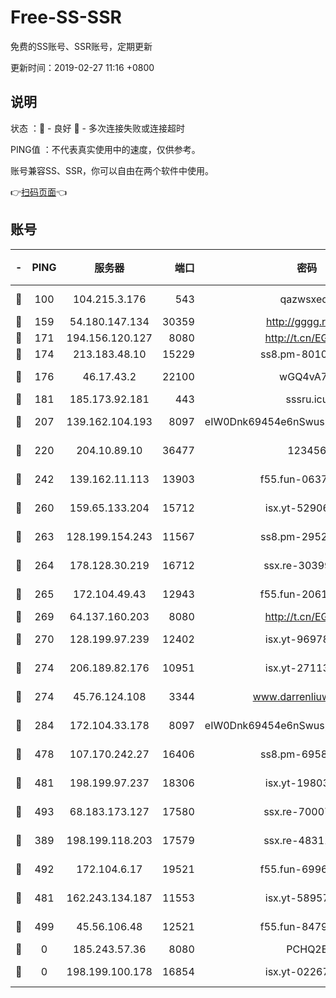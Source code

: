 # Free-SS-SSR

免费的SS账号、SSR账号，定期更新

更新时间：2019-02-27 11:16 +0800

## 说明

状态     ：🙂 - 良好 🙁 - 多次连接失败或连接超时

PING值   ：不代表真实使用中的速度，仅供参考。

账号兼容SS、SSR，你可以自由在两个软件中使用。

👉[扫码页面](https://liesauer.github.io/free-ss-ssr.github.io/)👈

## 账号

|-|PING|服务器|端口|密码|加密方式|区域|
|:----:|:----:|:-----:|-----:|:----:|:----:|:----:|
|🙂|100|104.215.3.176|543|qazwsxedc|aes-256-gcm|JP|
|🙂|159|54.180.147.134|30359|http://gggg.rocks|chacha20|KR|
|🙂|171|194.156.120.127|8080|http://t.cn/EGJIyrl|rc4-md5|RU|
|🙂|174|213.183.48.10|15229|ss8.pm-80109234|rc4-md5|RU|
|🙂|176|46.17.43.2|22100|wGQ4vA7D|aes-256-gcm|RU|
|🙂|181|185.173.92.181|443|sssru.icu|rc4-md5|RU|
|🙂|207|139.162.104.193|8097|eIW0Dnk69454e6nSwuspv9DmS201tQ0D|aes-256-cfb|JP|
|🙂|220|204.10.89.10|36477|123456|aes-256-cfb|US|
|🙂|242|139.162.11.113|13903|f55.fun-06375860|aes-256-cfb|SG|
|🙂|260|159.65.133.204|15712|isx.yt-52906154|aes-256-cfb|SG|
|🙂|263|128.199.154.243|11567|ss8.pm-29529398|aes-256-cfb|SG|
|🙂|264|178.128.30.219|16712|ssx.re-30399462|aes-256-cfb|SG|
|🙂|265|172.104.49.43|12943|f55.fun-20618102|aes-256-cfb|SG|
|🙂|269|64.137.160.203|8080|http://t.cn/EGJIyrl|rc4-md5|CA|
|🙂|270|128.199.97.239|12402|isx.yt-96978808|aes-256-cfb|SG|
|🙂|274|206.189.82.176|10951|isx.yt-27113365|aes-256-cfb|SG|
|🙂|274|45.76.124.108|3344|www.darrenliuwei.com|aes-256-cfb|AU|
|🙂|284|172.104.33.178|8097|eIW0Dnk69454e6nSwuspv9DmS201tQ0D|aes-256-cfb|SG|
|🙂|478|107.170.242.27|16406|ss8.pm-69587797|aes-256-cfb|US|
|🙂|481|198.199.97.237|18306|isx.yt-19803793|aes-256-cfb|US|
|🙂|493|68.183.173.127|17580|ssx.re-70007414|aes-256-cfb|US|
|🙂|389|198.199.118.203|17579|ssx.re-48311289|aes-256-cfb|US|
|🙂|492|172.104.6.17|19521|f55.fun-69966470|aes-256-cfb|US|
|🙁|481|162.243.134.187|11553|isx.yt-58957089|aes-256-cfb|US|
|🙁|499|45.56.106.48|12521|f55.fun-84790716|aes-256-cfb|US|
|🙁|0|185.243.57.36|8080|PCHQ2E|rc4-md5|US|
|🙁|0|198.199.100.178|16854|isx.yt-02267760|aes-256-cfb|US|
